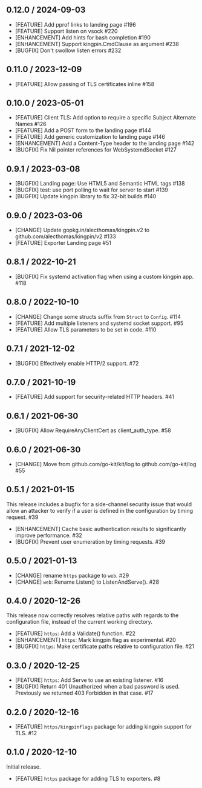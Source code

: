 ## 0.12.0 / 2024-09-03

* [FEATURE] Add pprof links to landing page #196
* [FEATURE] Support listen on vsock #220
* [ENHANCEMENT] Add hints for bash completion #190
* [ENHANCEMENT] Support kingpin.CmdClause as argument #238
* [BUGFIX] Don't swollow listen errors #232

## 0.11.0 / 2023-12-09

* [FEATURE] Allow passing of TLS certificates inline #158

## 0.10.0 / 2023-05-01

* [FEATURE] Client TLS: Add option to require a specific Subject Alternate Names #126
* [FEATURE] Add a POST form to the landing page #144
* [FEATURE] Add generic customization to landing page #146
* [ENHANCEMENT] Add a Content-Type header to the landing page #142
* [BUGFIX] Fix Nil pointer references for WebSystemdSocket #127

## 0.9.1 / 2023-03-08

* [BUGFIX] Landing page: Use HTML5 and Semantic HTML tags #138
* [BUGFIX] test: use port polling to wait for server to start #139
* [BUGFIX] Update kingpin library to fix 32-bit builds #140

## 0.9.0 / 2023-03-06

* [CHANGE] Update gopkg.in/alecthomas/kingpin.v2 to github.com/alecthomas/kingpin/v2 #133
* [FEATURE] Exporter Landing page #51

## 0.8.1 / 2022-10-21

* [BUGFIX] Fix systemd activation flag when using a custom kingpin app. #118

## 0.8.0 / 2022-10-10

* [CHANGE] Change some structs suffix from `Struct` to `Config`. #114
* [FEATURE] Add multiple listeners and systemd socket support. #95
* [FEATURE] Allow TLS parameters to be set in code. #110

## 0.7.1 / 2021-12-02

* [BUGFIX] Effectively enable HTTP/2 support. #72

## 0.7.0 / 2021-10-19

* [FEATURE] Add support for security-related HTTP headers. #41

## 0.6.1 / 2021-06-30

* [BUGFIX] Allow RequireAnyClientCert as client_auth_type. #58

## 0.6.0 / 2021-06-30

* [CHANGE] Move from github.com/go-kit/kit/log to github.com/go-kit/log #55

## 0.5.1 / 2021-01-15

This release includes a bugfix for a side-channel security issue that would
allow an attacker to verify if a user is defined in the configuration by timing
request. #39

* [ENHANCEMENT] Cache basic authentication results to significantly improve
  performance. #32
* [BUGFIX] Prevent user enumeration by timing requests. #39

## 0.5.0 / 2021-01-13

* [CHANGE] rename `https` package to `web`. #29
* [CHANGE] `web`: Rename Listen() to ListenAndServe(). #28

## 0.4.0 / 2020-12-26

This release now correctly resolves relative paths with regards to the
configuration file, instead of the current working directory.

* [FEATURE] `https`: Add a Validate() function. #22
* [ENHANCEMENT] `https`: Mark kingpin flag as experimental. #20
* [BUGFIX] `https`: Make certificate paths relative to configuration file. #21

## 0.3.0 / 2020-12-25

* [FEATURE] `https`: Add Serve to use an existing listener. #16
* [BUGFIX] Return 401 Unauthorized when a bad password is used. Previously we
  returned 403 Forbidden in that case. #17

## 0.2.0 / 2020-12-16

* [FEATURE] `https/kingpinflags` package for adding kingpin support for TLS. #12

## 0.1.0 / 2020-12-10

Initial release.

* [FEATURE] `https` package for adding TLS to exporters. #8
